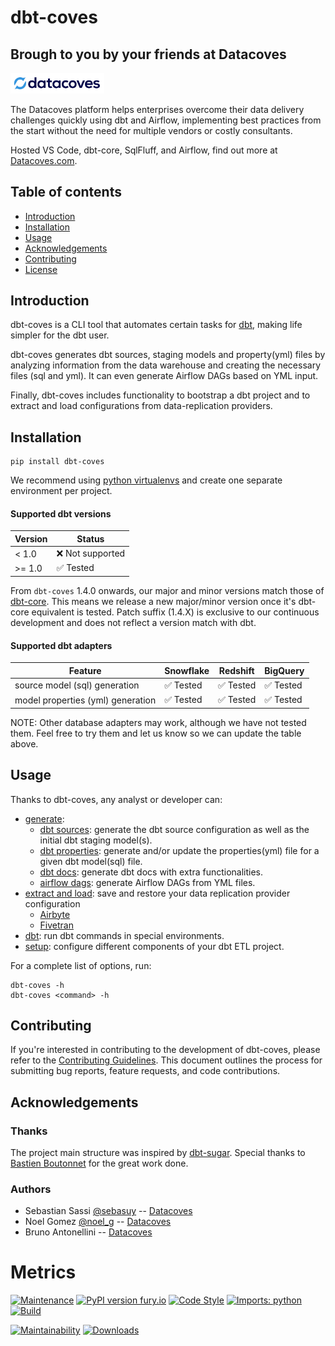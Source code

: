 # dbt-coves

## Brough to you by your friends at Datacoves

<picture>
  <source media="(prefers-color-scheme: dark)" srcset="images/datacoves-dark.png">
  <img alt="Datacoves" src="images/datacoves-light.png" width="150">
</picture>

The Datacoves platform helps enterprises overcome their data delivery challenges quickly using dbt and Airflow, implementing best practices from the start without the need for multiple vendors or costly consultants.

Hosted VS Code, dbt-core, SqlFluff, and Airflow, find out more at [Datacoves.com](https://datacoves.com/product).

## Table of contents

- [Introduction](#introduction)
- [Installation](#installation)
- [Usage](#usage)
- [Acknowledgements](#acknowledgements)
- [Contributing](#contributing)
- [License](#license)

## Introduction

dbt-coves is a CLI tool that automates certain tasks for [dbt](https://www.getdbt.com), making life simpler for the dbt user.

dbt-coves generates dbt sources, staging models and property(yml) files by analyzing information from the data warehouse and creating the necessary files (sql and yml). It can even generate Airflow DAGs based on YML input.

Finally, dbt-coves includes functionality to bootstrap a dbt project and to extract and load configurations from data-replication providers.

## Installation

```console
pip install dbt-coves
```

We recommend using [python
virtualenvs](https://docs.python.org/3/tutorial/venv.html) and create
one separate environment per project.

#### Supported dbt versions

| Version | Status           |
| ------- | ---------------- |
| \< 1.0  | ❌ Not supported |
| >= 1.0  | ✅ Tested        |

From `dbt-coves` 1.4.0 onwards, our major and minor versions match those of [dbt-core](https://github.com/dbt-labs/dbt-core).
This means we release a new major/minor version once it's dbt-core equivalent is tested.
Patch suffix (1.4.X) is exclusive to our continuous development and does not reflect a version match with dbt.

#### Supported dbt adapters

| Feature                           | Snowflake | Redshift  | BigQuery  |
| --------------------------------- | --------- | --------- | --------- |
| source model (sql) generation     | ✅ Tested | ✅ Tested | ✅ Tested |
| model properties (yml) generation | ✅ Tested | ✅ Tested | ✅ Tested |

NOTE: Other database adapters may work, although we have not tested them. Feel free to try them and let us know so we can update the table above.

## Usage

Thanks to dbt-coves, any analyst or developer can:

- [generate](docs/commands/generate/):
  - [dbt sources](docs/commands/generate/sources/): generate the dbt source configuration as well as the initial dbt staging model(s).
  - [dbt properties](docs/commands/generate/properties/): generate and/or update the properties(yml) file for a given dbt model(sql) file.
  - [dbt docs](docs/commands/generate/docs/): generate dbt docs with extra functionalities.
  - [airflow dags](docs/commands/generate/airflow-dags/): generate Airflow DAGs from YML files.
- [extract and load](docs/commands/extract%20and%20load/): save and restore your data replication provider configuration
  - [Airbyte](docs/commands/extract%20and%20load/airbyte)
  - [Fivetran](docs/commands/extract%20and%20load/fivetran)
- [dbt](docs/commands/dbt/): run dbt commands in special environments.
- [setup](docs/commands/setup/): configure different components of your dbt ETL project.

For a complete list of options, run:

```console
dbt-coves -h
dbt-coves <command> -h
```

## Contributing

If you're interested in contributing to the development of dbt-coves, please refer to the [Contributing Guidelines](contributing.md). This document outlines the process for submitting bug reports, feature requests, and code contributions.

## Acknowledgements

### Thanks

The project main structure was inspired by [dbt-sugar](https://github.com/bitpicky/dbt-sugar). Special thanks to [Bastien Boutonnet](https://github.com/bastienboutonnet) for the great work done.

### Authors

- Sebastian Sassi [\@sebasuy](https://twitter.com/sebasuy) -- [Datacoves](https://datacoves.com/)
- Noel Gomez [\@noel_g](https://twitter.com/noel_g) -- [Datacoves](https://datacoves.com/)
- Bruno Antonellini -- [Datacoves](https://datacoves.com/)

# Metrics

[![Maintenance](https://img.shields.io/badge/Maintained%3F-yes-green.svg)](https://github.com/datacoves/dbt-coves/graphs/commit-activity)
[![PyPI version
fury.io](https://badge.fury.io/py/dbt-coves.svg)](https://pypi.python.org/pypi/dbt-coves/)
[![Code
Style](https://img.shields.io/badge/code%20style-black-000000.svg)](https://github.com/ambv/black)
[![Imports:
python](https://img.shields.io/badge/python-3.8%20%7C%203.9-blue)](https://img.shields.io/badge/python-3.8%20%7C%203.9-blue)
[![Build](https://github.com/datacoves/dbt-coves/actions/workflows/main_ci.yml/badge.svg)](https://github.com/datacoves/dbt-coves/actions/workflows/main_ci.yml/badge.svg)

<!-- [![codecov](https://codecov.io/gh/datacoves/dbt-coves/branch/main/graph/badge.svg?token=JB0E0LZDW1)](https://codecov.io/gh/datacoves/dbt-coves) -->

[![Maintainability](https://api.codeclimate.com/v1/badges/1e6a887de605ef8e0eca/maintainability)](https://codeclimate.com/github/datacoves/dbt-coves/maintainability)
[![Downloads](https://pepy.tech/badge/dbt-coves)](https://pepy.tech/project/dbt-coves)
